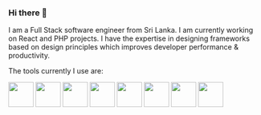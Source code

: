 ### Hi there 👋

I am a Full Stack software engineer from Sri Lanka. I am currently working on React and PHP projects. I have the expertise in designing frameworks based on design principles which improves developer performance & productivity.

The tools currently I use are:

<img src="https://user-images.githubusercontent.com/2134347/195891166-f09e2ec7-4ca9-4867-8bbd-b7b6c5917463.png" height="50">
<img src="https://user-images.githubusercontent.com/2134347/195891567-d935aee6-fa81-4263-a8d6-bca4781031fa.png" height="50">

<img src="https://user-images.githubusercontent.com/2134347/195893338-645fccbf-9d92-45b9-9f5f-83cf962575d3.png" height="50">
<img src="https://user-images.githubusercontent.com/2134347/195894012-595a12b9-2693-495d-954d-ac484d2eb29e.png" height="50">

<img src="https://user-images.githubusercontent.com/2134347/195895793-d1b89530-ad79-4d2c-9f1e-d1f39ddf313e.png" height="50">
<img src="https://user-images.githubusercontent.com/2134347/195895958-7deafdf5-64bc-4bfb-ac4f-89a5a3d7dd93.png" height="50">
<img src="https://user-images.githubusercontent.com/2134347/195897857-edd919da-a6f6-47cb-8e29-60d3d905a858.png" height="50">
<img src="https://user-images.githubusercontent.com/2134347/195902838-705ad8a0-3aee-4e61-b2be-6f83b418bb55.png" height="50">



<!--
**lakmalp/lakmalp** is a ✨ _special_ ✨ repository because its `README.md` (this file) appears on your GitHub profile.

Here are some ideas to get you started:

- 🔭 I’m currently working on ...
- 🌱 I’m currently learning ...
- 👯 I’m looking to collaborate on ...
- 🤔 I’m looking for help with ...
- 💬 Ask me about ...
- 📫 How to reach me: ...
- 😄 Pronouns: ...
- ⚡ Fun fact: ...
-->
